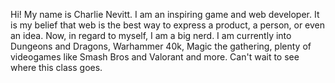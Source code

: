 Hi! My name is Charlie Nevitt.  I am an inspiring game and web developer. It is my belief that web is the best way to express a product, a person, or even an idea. Now, in regard to myself, I am a big nerd.  I am currently into Dungeons and Dragons, Warhammer 40k, Magic the gathering, plenty of videogames like Smash Bros and Valorant and more. Can't wait to see where this class goes. 
